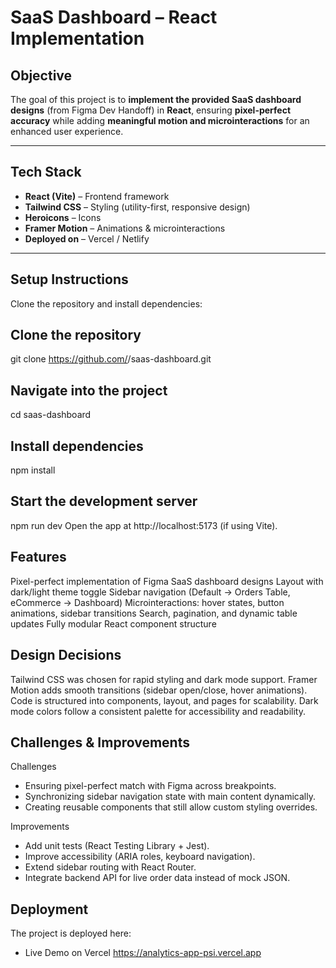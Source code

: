 # SaaS Dashboard – React Implementation

##  Objective
The goal of this project is to **implement the provided SaaS dashboard designs** (from Figma Dev Handoff) in **React**, ensuring **pixel-perfect accuracy** while adding **meaningful motion and microinteractions** for an enhanced user experience.

---

##  Tech Stack
- **React (Vite)** – Frontend framework  
- **Tailwind CSS** – Styling (utility-first, responsive design)  
- **Heroicons** – Icons  
- **Framer Motion** – Animations & microinteractions  
- **Deployed on** – Vercel / Netlify  

---

## Setup Instructions
Clone the repository and install dependencies:

## Clone the repository
git clone https://github.com/<your-username>/saas-dashboard.git

## Navigate into the project
cd saas-dashboard

## Install dependencies
npm install

## Start the development server
npm run dev
Open the app at http://localhost:5173 (if using Vite).


## Features
Pixel-perfect implementation of Figma SaaS dashboard designs
Layout with dark/light theme toggle
Sidebar navigation (Default → Orders Table, eCommerce → Dashboard)
Microinteractions: hover states, button animations, sidebar transitions
Search, pagination, and dynamic table updates
Fully modular React component structure


## Design Decisions
Tailwind CSS was chosen for rapid styling and dark mode support.
Framer Motion adds smooth transitions (sidebar open/close, hover animations).
Code is structured into components, layout, and pages for scalability.
Dark mode colors follow a consistent palette for accessibility and readability.

## Challenges & Improvements


Challenges
- Ensuring pixel-perfect match with Figma across breakpoints.
- Synchronizing sidebar navigation state with main content dynamically.
- Creating reusable components that still allow custom styling overrides.

Improvements
- Add unit tests (React Testing Library + Jest).
- Improve accessibility (ARIA roles, keyboard navigation).
- Extend sidebar routing with React Router.
- Integrate backend API for live order data instead of mock JSON.
  
## Deployment
The project is deployed here:
- Live Demo on Vercel
https://analytics-app-psi.vercel.app


